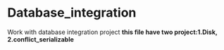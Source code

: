 # Database_integration
Work with database integration project
**this file have two project:1.Disk, 2.conflict_serializable**
